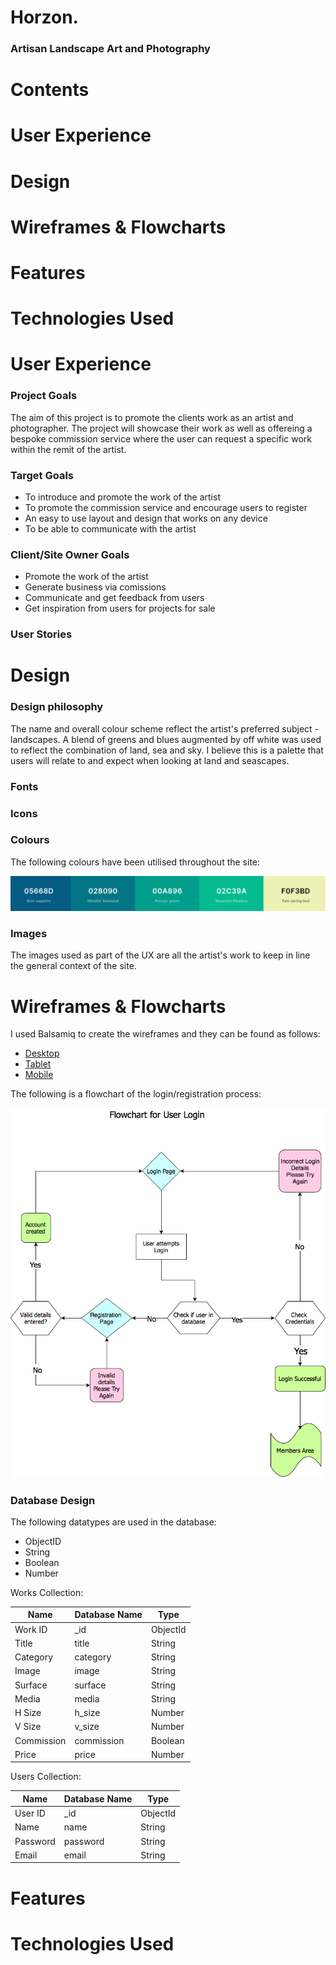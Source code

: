 # Horzon.        
### Artisan Landscape Art and Photography

# Contents
# User Experience
# Design
# Wireframes & Flowcharts
# Features
# Technologies Used


# User Experience

### Project Goals

The aim of this project is to promote the clients work as an artist and photographer. The project will showcase their work as well as offereing a bespoke commission service where the user can 
request a specific work within the remit of the artist.

### Target Goals

* To introduce and promote the work of the artist
* To promote the commission service and encourage users to register
* An easy to use layout and design that works on any device
* To be able to communicate with the artist

### Client/Site Owner Goals

* Promote the work of the artist
* Generate business via comissions
* Communicate and get feedback from users
* Get inspiration from users for projects for sale

### User Stories

# Design

### Design philosophy

The name and overall colour scheme reflect the artist's preferred subject - landscapes.  A blend of greens and blues augmented by off white was used to reflect
the combination of land, sea and sky.  I believe this is a palette that users will relate to and expect when looking at land and seascapes.

### Fonts

### Icons

### Colours

The following colours have been utilised throughout the site:

![color scheme](wireframes/colour-scheme.png)

### Images

The images used as part of the UX are all the artist's work to keep in line the general context of the site.

# Wireframes & Flowcharts

I used Balsamiq to create the wireframes and they can be found as follows:

* [Desktop](https://github.com/stiophan0309/horizon-sah/tree/master/wireframes/desktop/)
* [Tablet](https://github.com/stiophan0309/horizon-sah/tree/master/wireframes/tablet/)
* [Mobile](https://github.com/stiophan0309/horizon-sah/tree/master/wireframes/mobile/)



The following is a flowchart of the login/registration process:

![flowchart](wireframes/flowcharts/user-login-flowchart.png)

### Database Design

The following datatypes are used in the database:

* ObjectID
* String
* Boolean
* Number

Works Collection:

Name  | Database Name | Type
----- | ------------- | ----
Work ID | _id | ObjectId
Title   | title | String
Category | category | String
Image | image | String
Surface | surface | String
Media | media | String
H Size  | h_size | Number
V Size | v_size | Number
Commission | commission | Boolean
Price | price | Number

Users Collection:

Name | Database Name | Type
---- | ------------- | ----
User ID | _id | ObjectId
Name | name | String
Password | password | String
Email | email | String






# Features

# Technologies Used

